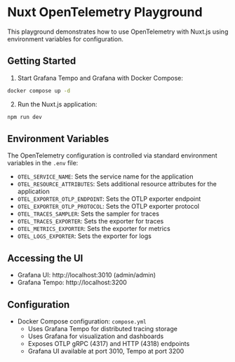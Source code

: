# Nuxt OpenTelemetry Playground

This playground demonstrates how to use OpenTelemetry with Nuxt.js using environment variables for configuration.

## Getting Started

1. Start Grafana Tempo and Grafana with Docker Compose:

```bash
docker compose up -d
```

2. Run the Nuxt.js application:

```bash
npm run dev
```

## Environment Variables

The OpenTelemetry configuration is controlled via standard environment variables in the `.env` file:

- `OTEL_SERVICE_NAME`: Sets the service name for the application
- `OTEL_RESOURCE_ATTRIBUTES`: Sets additional resource attributes for the application
- `OTEL_EXPORTER_OTLP_ENDPOINT`: Sets the OTLP exporter endpoint
- `OTEL_EXPORTER_OTLP_PROTOCOL`: Sets the OTLP exporter protocol
- `OTEL_TRACES_SAMPLER`: Sets the sampler for traces
- `OTEL_TRACES_EXPORTER`: Sets the exporter for traces
- `OTEL_METRICS_EXPORTER`: Sets the exporter for metrics
- `OTEL_LOGS_EXPORTER`: Sets the exporter for logs

## Accessing the UI

- Grafana UI: http://localhost:3010 (admin/admin)
- Grafana Tempo: http://localhost:3200

## Configuration

- Docker Compose configuration: `compose.yml`
  - Uses Grafana Tempo for distributed tracing storage
  - Uses Grafana for visualization and dashboards
  - Exposes OTLP gRPC (4317) and HTTP (4318) endpoints
  - Grafana UI available at port 3010, Tempo at port 3200

